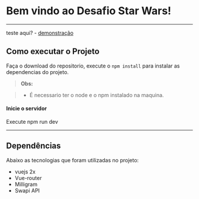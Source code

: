 Bem vindo ao Desafio Star Wars!
===================

----------
teste aqui? - [demonstração](https://star-wars-test.herokuapp.com/)


Como executar o Projeto
-------------

Faça o download do repositorio, execute o `npm install` para instalar as dependencias do projeto.

> **Obs:**

> - É necessario ter o node e o npm instalado na maquina.

#### <i class="icon-folder-open"></i> Inicie o servidor
Execute npm run dev

----------


Dependências
-------------------
Abaixo as tecnologias que foram utilizadas no projeto:

 - vuejs 2x
 - Vue-router
 - Milligram
 - Swapi API

